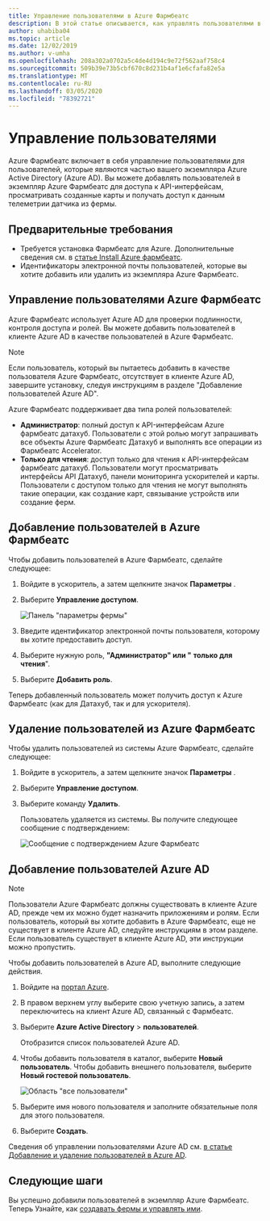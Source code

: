 ```yaml
---
title: Управление пользователями в Azure Фармбеатс
description: В этой статье описывается, как управлять пользователями в Azure Фармбеатс.
author: uhabiba04
ms.topic: article
ms.date: 12/02/2019
ms.author: v-umha
ms.openlocfilehash: 208a302a0702a5c4de4d194c9e72f562aaf758c4
ms.sourcegitcommit: 509b39e73b5cbf670c8d231b4af1e6cfafa82e5a
ms.translationtype: MT
ms.contentlocale: ru-RU
ms.lasthandoff: 03/05/2020
ms.locfileid: "78392721"
---
```

# <a name="manage-users"></a>Управление пользователями

Azure Фармбеатс включает в себя управление пользователями для пользователей, которые являются частью вашего экземпляра Azure Active Directory (Azure AD). Вы можете добавлять пользователей в экземпляр Azure Фармбеатс для доступа к API-интерфейсам, просматривать созданные карты и получать доступ к данным телеметрии датчика из фермы.

## <a name="prerequisites"></a>Предварительные требования

- Требуется установка Фармбеатс для Azure. Дополнительные сведения см. в [статье Install Azure фармбеатс](install-azure-farmbeats.md).
- Идентификаторы электронной почты пользователей, которые вы хотите добавить или удалить из экземпляра Azure Фармбеатс.

## <a name="manage-azure-farmbeats-users"></a>Управление пользователями Azure Фармбеатс

Azure Фармбеатс использует Azure AD для проверки подлинности, контроля доступа и ролей. Вы можете добавить пользователей в клиенте Azure AD в качестве пользователей в Azure Фармбеатс.

> [!NOTE]
> Если пользователь, который вы пытаетесь добавить в качестве пользователя Azure Фармбеатс, отсутствует в клиенте Azure AD, завершите установку, следуя инструкциям в разделе "Добавление пользователей Azure AD".

Azure Фармбеатс поддерживает два типа ролей пользователей:

 - **Администратор**: полный доступ к API-интерфейсам Azure фармбеатс датахуб. Пользователи с этой ролью могут запрашивать все объекты Azure Фармбеатс Датахуб и выполнять все операции из Фармбеатс Accelerator.
 - **Только для чтения**: доступ только для чтения к API-интерфейсам фармбеатс датахуб. Пользователи могут просматривать интерфейсы API Датахуб, панели мониторинга ускорителей и карты. Пользователи с доступом только для чтения не могут выполнять такие операции, как создание карт, связывание устройств или создание ферм.

## <a name="add-users-to-azure-farmbeats"></a>Добавление пользователей в Azure Фармбеатс

Чтобы добавить пользователей в Azure Фармбеатс, сделайте следующее:

1. Войдите в ускоритель, а затем щелкните значок **Параметры** .
2. Выберите **Управление доступом**.

    ![Панель "параметры фермы"](./media/create-farms-in-azure-farmbeats/settings-users-1.png)

3. Введите идентификатор электронной почты пользователя, которому вы хотите предоставить доступ.
4. Выберите нужную роль, **"Администратор" или "** **только для чтения**".
5. Выберите **Добавить роль**.

Теперь добавленный пользователь может получить доступ к Azure Фармбеатс (как для Датахуб, так и для ускорителя).

## <a name="delete-users-from-azure-farmbeats"></a>Удаление пользователей из Azure Фармбеатс

Чтобы удалить пользователей из системы Azure Фармбеатс, сделайте следующее:

1. Войдите в ускоритель, а затем щелкните значок **Параметры** .
2. Выберите **Управление доступом**.
3. Выберите команду **Удалить**.

   Пользователь удаляется из системы. Вы получите следующее сообщение с подтверждением:

   ![Сообщение с подтверждением Azure Фармбеатс](./media/create-farms-in-azure-farmbeats/manage-users-2.png)

## <a name="add-azure-ad-users"></a>Добавление пользователей Azure AD

> [!NOTE]
> Пользователи Azure Фармбеатс должны существовать в клиенте Azure AD, прежде чем их можно будет назначить приложениям и ролям. Если пользователь, который вы хотите добавить в Azure Фармбеатс, еще не существует в клиенте Azure AD, следуйте инструкциям в этом разделе. Если пользователь существует в клиенте Azure AD, эти инструкции можно пропустить.

Чтобы добавить пользователей в Azure AD, выполните следующие действия.

1. Войдите на [портал Azure](https://portal.azure.com/).
2. В правом верхнем углу выберите свою учетную запись, а затем переключитесь на клиент Azure AD, связанный с Фармбеатс.
3. Выберите **Azure Active Directory** > **пользователей**.

    Отобразится список пользователей Azure AD.

4. Чтобы добавить пользователя в каталог, выберите **Новый пользователь**. Чтобы добавить внешнего пользователя, выберите **Новый гостевой пользователь**.

    ![Область "все пользователи"](./media/create-farms-in-azure-farmbeats/manage-users-3.png)

5. Выберите имя нового пользователя и заполните обязательные поля для этого пользователя.
6. Выберите **Создать**.

Сведения об управлении пользователями Azure AD см. [в статье Добавление и удаление пользователей в Azure AD](https://docs.microsoft.com/azure/active-directory/fundamentals/add-users-azure-active-directory/).

## <a name="next-steps"></a>Следующие шаги

Вы успешно добавили пользователей в экземпляр Azure Фармбеатс. Теперь Узнайте, как [создавать фермы и управлять ими](manage-farms-in-azure-farmbeats.md#create-farms).
